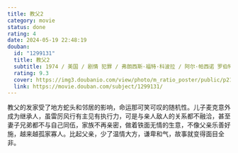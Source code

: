 ```yaml
---
title: 教父2
category: movie
status: done
rating: 4
date: 2024-05-19 22:48:19
douban:
  id: "1299131"
  title: 教父2
  subtitle: 1974 / 美国 / 剧情 犯罪 / 弗朗西斯·福特·科波拉 / 阿尔·帕西诺 罗伯特·杜瓦尔
  rating: 9.3
  cover: https://img3.doubanio.com/view/photo/m_ratio_poster/public/p2194138787.jpg
  link: https://movie.douban.com/subject/1299131/
---
```


教父的发家受了地方蛇头和邻居的影响，命运那可笑可叹的随机性。儿子麦克意外成为继承人，虽雷厉风行有主见有执行力，可是与亲人敌人的关系都不融洽，甚至妻子兄弟都不与自己同伍，家族不再亲密，做着铁面无情的生意，不像父亲乐善好施，越来越孤家寡人。比起父亲，少了温情大方，谦卑和气，故事就变得面目全非。